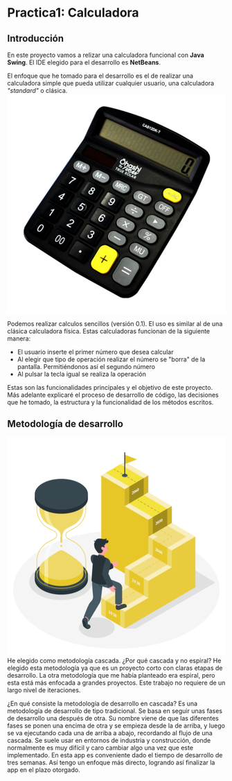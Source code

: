 # **Practica1: Calculadora**

## **Introducción**

En este proyecto vamos a relizar una calculadora funcional con **Java Swing**. El IDE elegido para el desarrollo es **NetBeans**. 

El enfoque que he tomado para el desarrollo es el de realizar una calculadora simple que pueda utilizar cualquier usuario, una calculadora *"standard"* o clásica. 
![calculadora-clásica](.\images\calculadora-clasica.png)

Podemos realizar calculos sencillos (versión 0.1). El uso es similar al de una clásica calculadora física. Estas calculadoras funcionan de la siguiente manera:
- El usuario inserte el primer número que desea calcular
- Al elegir que tipo de operación realizar el número se "borra" de la pantalla. Permitiéndonos así el segundo número
- Al pulsar la tecla igual se realiza la operación

Estas son las funcionalidades principales y el objetivo de este proyecto. Más adelante explicaré el proceso de desarrollo de código, las decisiones que he tomado, la estructura y la funcionalidad de los métodos escritos. 

## **Metodología de desarrollo**

![metodologia-agil](images\metodologia-agil.png)
He elegido como metodología cascada. ¿Por qué cascada y no espiral? He elegido esta metodología ya que es un proyecto corto con claras etapas de desarrollo. La otra metodología que me había planteado era espiral, pero esta está más enfocada a grandes proyectos. Este trabajo no requiere de un largo nivel de iteraciones.

¿En qué consiste la metodología de desarrollo en cascada? Es una metodología de desarrollo de tipo tradicional. Se basa en seguir unas
fases de desarrollo una después de otra. Su nombre viene de que las diferentes fases se ponen una encima de otra y se empieza desde la de arriba, y luego se va ejecutando cada una de arriba a abajo, recordando al flujo de una cascada.
Se suele usar en entornos de industria y construcción, donde normalmente es muy difícil y caro cambiar algo una vez que este implementado. En esta app es conveniente dado el tiempo de desarrollo de tres semanas. Así tengo un enfoque más directo, logrando así finalizar la app en el plazo otorgado.
